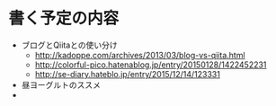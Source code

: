 # 書く予定の内容
* ブログとQiitaとの使い分け
	* http://kadoppe.com/archives/2013/03/blog-vs-qiita.html
	* http://colorful-pico.hatenablog.jp/entry/20150128/1422452231
	* http://se-diary.hateblo.jp/entry/2015/12/14/123331
* 昼ヨーグルトのススメ
* 
